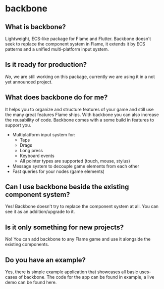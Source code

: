 # backbone
## What is backbone?
Lightweight, ECS-like package for Flame and Flutter. Backbone doesn't seek to replace the component system in Flame, it extends it by ECS patterns and a unified multi-platform input system.

## Is it ready for production?
*No*, we are still working on this package, currently we are using it in a not yet announced project.

## What does backbone do for me?
It helps you to organize and structure features of your game and still use the many great features Flame ships. With backbone you can also increase the reusability of code. Backbone comes with a some build in features to support you. 

- Multiplatform input system for:
    - Taps
    - Drags
    - Long press 
    - Keyboard events
    - All pointer types are supported (touch, mouse, stylus)
- Message system to decouple game elements from each other
- Fast queries for your nodes (game elements)

## Can I use backbone beside the existing component system?
Yes! Backbone doesn't try to replace the component system at all. You can see it as an addition/upgrade to it.

## Is it only something for new projects?
No! You can add backbone to any Flame game and use it alongside the existing components.

## Do you have an example?
Yes, there is simple example application that showcases all basic uses-cases of backbone. The code for the app can be found in example, a live demo can be found here.
